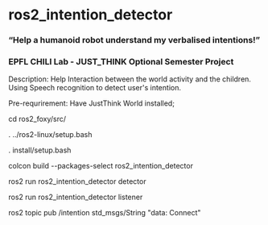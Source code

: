 # ros2_intention_detector
### “Help a humanoid robot understand my verbalised intentions!” 
### EPFL CHILI Lab - JUST_THINK Optional Semester Project 

Description: Help Interaction between the world activity and the children. Using Speech recognition to detect user's intention.

Pre-requrirement: Have JustThink World installed;

cd ros2_foxy/src/

. ../ros2-linux/setup.bash

. install/setup.bash

colcon build --packages-select ros2_intention_detector

ros2 run ros2_intention_detector detector

ros2 run ros2_intention_detector listener

ros2 topic pub /intention std_msgs/String "data: Connect"
